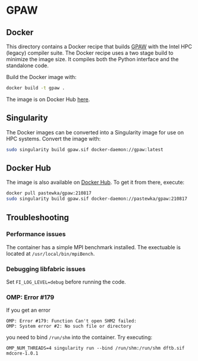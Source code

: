 # GPAW

## Docker

This directory contains a Docker recipe that builds [GPAW](https://wiki.fysik.dtu.dk/gpaw/) with the Intel HPC (legacy) compiler suite. The Docker recipe uses a two stage build to minimize the image size. It compiles both the Python interface and the standalone code.

Build the Docker image with:
```bash
docker build -t gpaw .
```

The image is on Docker Hub [here](https://hub.docker.com/repository/docker/pastewka/gpaw).

## Singularity

The Docker images can be converted into a Singularity image for use on HPC systems. Convert the image with:
```bash
sudo singularity build gpaw.sif docker-daemon://gpaw:latest
```

## Docker Hub

The image is also available on [Docker Hub](https://hub.docker.com). To get it from there, execute:
```bash
docker pull pastewka/gpaw:210817
sudo singularity build gpaw.sif docker-daemon://pastewka/gpaw:210817
```

## Troubleshooting

### Performance issues

The container has a simple MPI benchmark installed. The exectuable is located at `/usr/local/bin/mpiBench`.

### Debugging libfabric issues

Set `FI_LOG_LEVEL=debug` before running the code.

### OMP: Error #179

If you get an error
```
OMP: Error #179: Function Can't open SHM2 failed:
OMP: System error #2: No such file or directory
```
you need to bind `/run/shm` into the container. Try executing:
```
OMP_NUM_THREADS=4 singularity run --bind /run/shm:/run/shm dftb.sif mdcore-1.0.1
```

